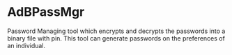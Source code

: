 # AdBPassMgr
Password Managing tool which encrypts and decrypts the passwords into a binary file with pin. This tool can generate passwords on the preferences of an individual.
